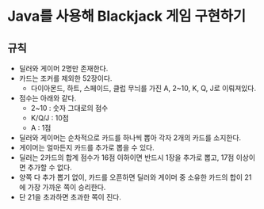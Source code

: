 # Java를 사용해 Blackjack 게임 구현하기

## 규칙
- 딜러와 게이머 2명만 존재한다.
- 카드는 조커를 제외한 52장이다.
  - 다이아몬드, 하트, 스페이드, 클럽 무늬를 가진 A, 2~10, K, Q, J로 이뤄져있다.
- 점수는 아래와 같다.
  - 2~10 : 숫자 그대로의 점수
  - K/Q/J : 10점
  - A : 1점
- 딜러와 게이머는 순차적으로 카드를 하나씩 뽑아 각자 2개의 카드를 소지한다.
- 게이머는 얼마든지 카드를 추가로 뽑을 수 있다.
- 딜러는 2카드의 합계 점수가 16점 이하이면 반드시 1장을 추가로 뽑고, 17점 이상이면 추가할 수 없다.
- 양쪽 다 추가 뽑기 없이, 카드를 오픈하면 딜러와 게이머 중 소유한 카드의 합이 21에 가장 가까운 쪽이 승리한다.
- 단 21을 초과하면 초과한 쪽이 진다.